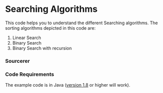 # Searching Algorithms
This code helps you to understand the different Searching algorithms. The sorting algorithms depicted in this code are:

1. Linear Search
2. Binary Search
3. Binary Search with recursion

### Sourcerer

### Code Requirements
The example code is in Java ([version 1.8](https://java.com/en/download/) or higher will work).

